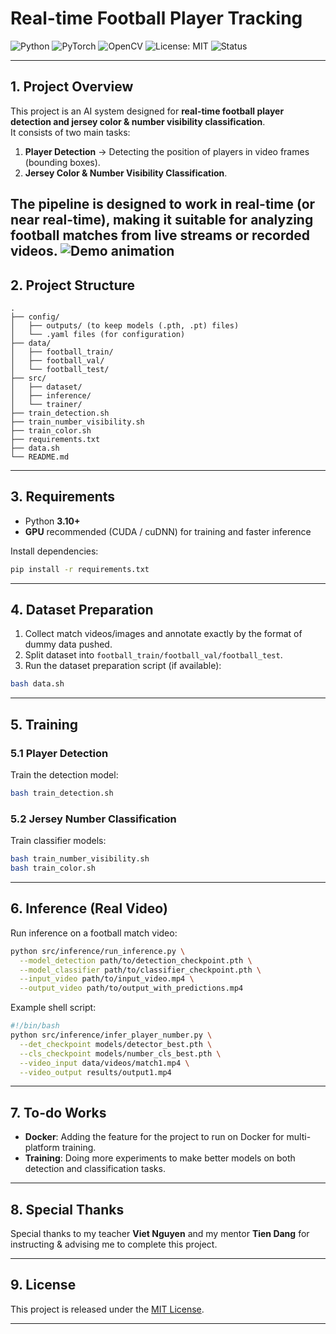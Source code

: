 # Real-time Football Player Tracking

![Python](https://img.shields.io/badge/Python-3.10%2B-blue?logo=python&logoColor=white)
![PyTorch](https://img.shields.io/badge/PyTorch-1.9%2B-red?logo=pytorch&logoColor=white)
![OpenCV](https://img.shields.io/badge/OpenCV-4.x-green?logo=opencv&logoColor=white)
![License: MIT](https://img.shields.io/badge/License-MIT-yellow?logo=open-source-initiative&logoColor=white)
![Status](https://img.shields.io/badge/Status-Active-brightgreen)

---

## 1. Project Overview

This project is an AI system designed for **real-time football player detection and jersey color & number visibility classification**.  
It consists of two main tasks:

1. **Player Detection** → Detecting the position of players in video frames (bounding boxes).  
2. **Jersey Color & Number Visibility Classification**.

The pipeline is designed to work in **real-time (or near real-time)**, making it suitable for analyzing football matches from live streams or recorded videos.
![Demo animation](demo_output.gif)
---

## 2. Project Structure

```
.
├── config/
│   ├── outputs/ (to keep models (.pth, .pt) files)
│   └── .yaml files (for configuration)
├── data/
│   ├── football_train/
│   ├── football_val/
│   └── football_test/
├── src/
│   ├── dataset/
│   ├── inference/
│   └── trainer/
├── train_detection.sh
├── train_number_visibility.sh
├── train_color.sh
├── requirements.txt
├── data.sh
└── README.md
````

---

## 3. Requirements

- Python **3.10+**  
- **GPU** recommended (CUDA / cuDNN) for training and faster inference  

Install dependencies:

```bash
pip install -r requirements.txt
````



---

## 4. Dataset Preparation

1. Collect match videos/images and annotate exactly by the format of dummy data pushed.
2. Split dataset into `football_train/football_val/football_test`.
3. Run the dataset preparation script (if available):

```bash
bash data.sh
```


---

## 5. Training

### 5.1 Player Detection

Train the detection model:

```bash
bash train_detection.sh
```

### 5.2 Jersey Number Classification

Train classifier models:

```bash
bash train_number_visibility.sh
bash train_color.sh
```

---

## 6. Inference (Real Video)

Run inference on a football match video:

```bash
python src/inference/run_inference.py \
  --model_detection path/to/detection_checkpoint.pth \
  --model_classifier path/to/classifier_checkpoint.pth \
  --input_video path/to/input_video.mp4 \
  --output_video path/to/output_with_predictions.mp4
```

Example shell script:

```bash
#!/bin/bash
python src/inference/infer_player_number.py \
  --det_checkpoint models/detector_best.pth \
  --cls_checkpoint models/number_cls_best.pth \
  --video_input data/videos/match1.mp4 \
  --video_output results/output1.mp4
```

---

## 7. To-do Works

* **Docker**: Adding the feature for the project to run on Docker for multi-platform training.
* **Training**: Doing more experiments to make better models on both detection and classification tasks.


---


## 8. Special Thanks

Special thanks to my teacher **Viet Nguyen** and my mentor **Tien Dang** for instructing & advising me to complete this project.


---

## 9. License

This project is released under the [MIT License](LICENSE).

---


